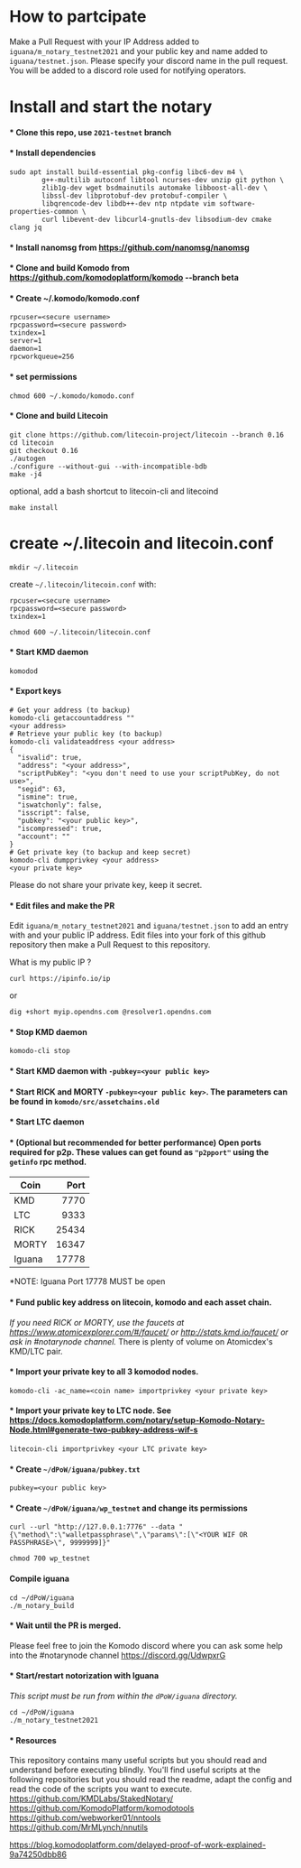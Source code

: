 # How to partcipate

Make a Pull Request with your IP Address added to `iguana/m_notary_testnet2021` and your public key and name added to `iguana/testnet.json`. Please specify your discord name in the pull request. You will be added to a discord role used for notifying operators.

# Install and start the notary

#### * Clone this repo, use `2021-testnet` branch
#### * Install dependencies
```shell
sudo apt install build-essential pkg-config libc6-dev m4 \
        g++-multilib autoconf libtool ncurses-dev unzip git python \
        zlib1g-dev wget bsdmainutils automake libboost-all-dev \
        libssl-dev libprotobuf-dev protobuf-compiler \
        libqrencode-dev libdb++-dev ntp ntpdate vim software-properties-common \
        curl libevent-dev libcurl4-gnutls-dev libsodium-dev cmake clang jq
```
#### * Install nanomsg from https://github.com/nanomsg/nanomsg
#### * Clone and build Komodo from https://github.com/komodoplatform/komodo --branch beta
#### * Create ~/.komodo/komodo.conf
```
rpcuser=<secure username>
rpcpassword=<secure password>
txindex=1
server=1
daemon=1
rpcworkqueue=256
```
#### * set permissions
```
chmod 600 ~/.komodo/komodo.conf
```

#### * Clone and build Litecoin
```
git clone https://github.com/litecoin-project/litecoin --branch 0.16
cd litecoin
git checkout 0.16
./autogen
./configure --without-gui --with-incompatible-bdb
make -j4
```
optional, add a bash shortcut to litecoin-cli and litecoind
```
make install
```

# create ~/.litecoin and litecoin.conf 
```
mkdir ~/.litecoin
```
create `~/.litecoin/litecoin.conf` with:
```
rpcuser=<secure username>
rpcpassword=<secure password>
txindex=1
```
```
chmod 600 ~/.litecoin/litecoin.conf
```

#### * Start KMD daemon
```shell
komodod
```
#### * Export keys
```shell
# Get your address (to backup)
komodo-cli getaccountaddress ""
<your address>
# Retrieve your public key (to backup)
komodo-cli validateaddress <your address>
{
  "isvalid": true,
  "address": "<your address>",
  "scriptPubKey": "<you don't need to use your scriptPubKey, do not use>",
  "segid": 63,
  "ismine": true,
  "iswatchonly": false,
  "isscript": false,
  "pubkey": "<your public key>",
  "iscompressed": true,
  "account": ""
}
# Get private key (to backup and keep secret)
komodo-cli dumpprivkey <your address>
<your private key>
```
Please do not share your private key, keep it secret.
#### * Edit files and make the PR
Edit `iguana/m_notary_testnet2021` and `iguana/testnet.json` to add an entry with <your public key> and your public IP address. Edit files into your fork of this github repository then make a Pull Request to this repository.

What is my public IP ?
```shell
curl https://ipinfo.io/ip
```
or
```shell
dig +short myip.opendns.com @resolver1.opendns.com
```
#### * Stop KMD daemon
```shell
komodo-cli stop
```
#### * Start KMD daemon with `-pubkey=<your public key>`
#### * Start RICK and MORTY `-pubkey=<your public key>`. The parameters can be found in `komodo/src/assetchains.old`
#### * Start LTC daemon 

#### * (Optional but recommended for better performance) Open ports required for p2p. These values can get found as `"p2pport"` using the `getinfo` rpc method. 

| Coin          | Port          |
| ------------- |-------------: |
| KMD           | 7770          |
| LTC           | 9333          |
| RICK          | 25434         |
| MORTY         | 16347         |
| Iguana        | 17778         |

*NOTE: Iguana Port 17778 MUST be open

#### * Fund public key address on litecoin, komodo and each asset chain.
*If you need RICK or MORTY, use the faucets at https://www.atomicexplorer.com/#/faucet/ or http://stats.kmd.io/faucet/  or ask in #notarynode channel.*
There is plenty of volume on Atomicdex's KMD/LTC pair. 

#### * Import your private key to all 3 komodod nodes.
```shell
komodo-cli -ac_name=<coin name> importprivkey <your private key>
```
#### * Import your private key to LTC node. See https://docs.komodoplatform.com/notary/setup-Komodo-Notary-Node.html#generate-two-pubkey-address-wif-s
```shell
litecoin-cli importprivkey <your LTC private key>
```
#### * Create `~/dPoW/iguana/pubkey.txt`
```
pubkey=<your public key>
```
#### * Create `~/dPoW/iguana/wp_testnet` and change its permissions
```
curl --url "http://127.0.0.1:7776" --data "{\"method\":\"walletpassphrase\",\"params\":[\"<YOUR WIF OR PASSPHRASE>\", 9999999]}"
```
```shell
chmod 700 wp_testnet
```

#### Compile iguana
```shell
cd ~/dPoW/iguana
./m_notary_build
```

#### * Wait until the PR is merged.
Please feel free to join the Komodo discord where you can ask some help into the #notarynode channel https://discord.gg/UdwpxrG

#### * Start/restart notorization with Iguana
*This script must be run from within the `dPoW/iguana` directory.*
```shell
cd ~/dPoW/iguana
./m_notary_testnet2021
```
#### * Resources
This repository contains many useful scripts but you should read and understand before executing blindly. You'll find useful scripts at the following repositories but you should read the readme, adapt the config and read the code of the scripts you want to execute.
https://github.com/KMDLabs/StakedNotary/
https://github.com/KomodoPlatform/komodotools
https://github.com/webworker01/nntools
https://github.com/MrMLynch/nnutils

https://blog.komodoplatform.com/delayed-proof-of-work-explained-9a74250dbb86
